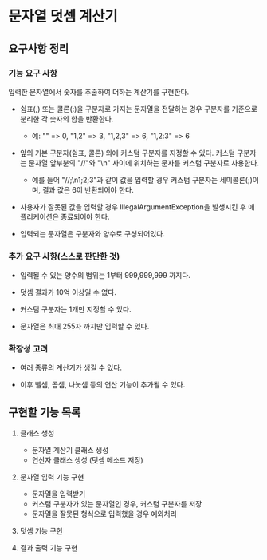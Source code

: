 # 문자열 덧셈 계산기


## 요구사항 정리


### 기능 요구 사항

입력한 문자열에서 숫자를 추출하여 더하는 계산기를 구현한다.

* 쉼표(,) 또는 콜론(:)을 구분자로 가지는 문자열을 전달하는 경우 구분자를 기준으로 분리한 각 숫자의 합을 반환한다.
    * 예: "" => 0, "1,2" => 3, "1,2,3" => 6, "1,2:3" => 6


* 앞의 기본 구분자(쉼표, 콜론) 외에 커스텀 구분자를 지정할 수 있다. 커스텀 구분자는 문자열 앞부분의 "//"와 "\n" 사이에 위치하는 문자를 커스텀 구분자로 사용한다.
  * 예를 들어 "//;\n1;2;3"과 같이 값을 입력할 경우 커스텀 구분자는 세미콜론(;)이며, 결과 값은 6이 반환되어야 한다.


* 사용자가 잘못된 값을 입력할 경우 IllegalArgumentException을 발생시킨 후 애플리케이션은 종료되어야 한다.


* 입력되는 문자열은 구분자와 양수로 구성되어있다.

### 추가 요구 사항(스스로 판단한 것)



* 입력될 수 있는 양수의 범위는 1부터 999,999,999 까지다.


* 덧셈 결과가 10억 이상일 수 없다.


* 커스텀 구분자는 1개만 지정할 수 있다.


* 문자열은 최대 255자 까지만 입력할 수 있다.

### 확장성 고려

* 여러 종류의 계산기가 생길 수 있다.


* 이후 뺄셈, 곱셈, 나눗셈 등의 연산 기능이 추가될 수 있다.



## 구현할 기능 목록

1. 클래스 생성
   * 문자열 계산기 클래스 생성
   * 연산자 클래스 생성 (덧셈 메소드 저장)


2. 문자열 입력 기능 구현
    * 문자열을 입력받기
    * 커스텀 구분자가 있는 문자열인 경우, 커스텀 구분자를 저장
    * 문자열을 잘못된 형식으로 입력했을 경우 예외처리
   

3. 덧셈 기능 구현


4. 결과 출력 기능 구현